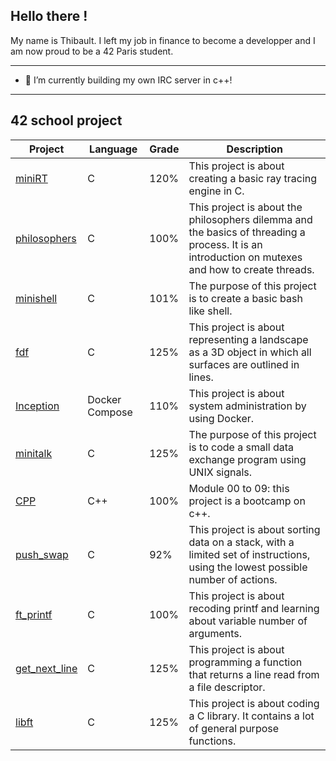 ## Hello there !

My name is Thibault. I left my job in finance to become a developper and I am now proud to be a 42 Paris student. 

---
- 🔭 I’m currently building my own IRC server in c++!
---
## 42 school project

| Project  |Language| Grade          | Description|
| -------- |--------| -------------- |------------|
|[miniRT](https://github.com/Noulens/miniRT "miniRT")|C|120%|This project is about creating a basic ray tracing engine in C.
|[philosophers](https://github.com/Noulens/philosophers "philosophers")|C|100%|This project is about the philosophers dilemma and the basics of threading a process. It is an introduction on mutexes and how to create threads.
|[minishell](https://github.com/Noulens/minishell "minishell") |C|101%|The purpose of this project is to create a basic bash like shell.
|[fdf](https://github.com/Noulens/FdF "fdf") |C| 125% | This project is about representing a landscape as a 3D object in which all surfaces are outlined in lines.
|[Inception](https://github.com/Noulens/Inception "Inception") |Docker Compose| 110% |This project is about system administration by using Docker.
|[minitalk](https://github.com/Noulens/minitalk "minitalk") |C| 125% |The purpose of this project is to code a small data exchange program using UNIX signals.
|[CPP](https://github.com/Noulens/CPP_Modules "CPP")|C++|100%|Module 00 to 09: this project is a bootcamp on c++.
|[push_swap](https://github.com/Noulens/push_swap "push_swap") |C| 92% | This project is about sorting data on a stack, with a limited set of instructions, using the lowest possible number of actions.
|[ft_printf](https://github.com/Noulens/ft_printf "ft_printf") |C| 100%           | This project is about recoding printf and learning about variable number of arguments.
|[get_next_line](https://github.com/Noulens/get_next_line "GNL") |C| 125% | This project is about programming a function that returns a line read from a file descriptor.
|[libft](https://github.com/Noulens/libft "libft")    |C| 125%           | This project is about coding a C library. It contains a lot of general purpose functions.


<!--
**Noulens/Noulens** is a ✨ _special_ ✨ repository because its `README.md` (this file) appears on your GitHub profile.

Here are some ideas to get you started:

- 🔭 I’m currently working on ...
- 🌱 I’m currently learning ...
- 👯 I’m looking to collaborate on ...
- 🤔 I’m looking for help with ...
- 💬 Ask me about ...
- 📫 How to reach me: ...
- ⚡ Fun fact: ...
-->

